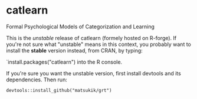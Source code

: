 # catlearn
Formal Psychological Models of Categorization and Learning

This is the _unstable_ release of catlearn (formely hosted on R-forge). If you're not sure what "unstable" means in this context, 
you probably want to install the **stable** version instead, from CRAN, by typing:

`install.packages("catlearn") into the R console.

If you're sure you want the unstable version, first install devtools and its dependencies. Then run:

`devtools::install_github("matsukik/grt")`

